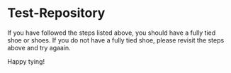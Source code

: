 # Test-Repository
<p> If you have followed the steps listed above, you should have a fully tied shoe or shoes. If you do not have a fully tied shoe, please revisit the steps above and try agaain. </p>
Happy tying! </p>
